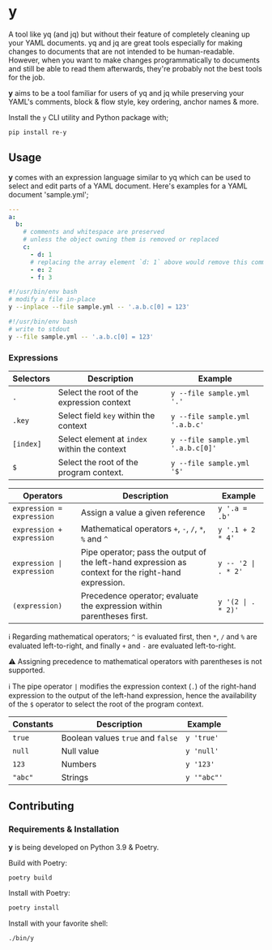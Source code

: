 # y

A tool like yq (and jq) but without their feature of completely cleaning up your YAML documents. yq and jq are great tools especially for making
changes to documents that are not intended to be human-readable. However, when you want to make changes programmatically to documents and still be
able to read them afterwards, they're probably not the best tools for the job.

**y** aims to be a tool familiar for users of yq and jq while preserving your YAML's comments, block & flow style, key ordering, anchor names & more.

Install the `y` CLI utility and Python package with;

```bash
pip install re-y
```

## Usage

**y** comes with an expression language similar to yq which can be used to select and edit parts of a YAML document. Here's examples for a
YAML document 'sample.yml';

```yaml
---
a:
  b:
    # comments and whitespace are preserved
    # unless the object owning them is removed or replaced
    c:
      - d: 1
      # replacing the array element `d: 1` above would remove this comment (and any potential whitespace around it)
      - e: 2
      - f: 3
```

```bash
#!/usr/bin/env bash
# modify a file in-place
y --inplace --file sample.yml -- '.a.b.c[0] = 123'
```

```bash
#!/usr/bin/env bash
# write to stdout
y --file sample.yml -- '.a.b.c[0] = 123'
```

### Expressions

| Selectors | Description                                  | Example                           |
|-----------|----------------------------------------------|-----------------------------------|
| `.`       | Select the root of the expression context    | `y --file sample.yml '.'`         |
| `.key`    | Select field `key` within the context        | `y --file sample.yml '.a.b.c'`    |
| `[index]` | Select element at `index` within the context | `y --file sample.yml '.a.b.c[0]'` |
| `$`       | Select the root of the program context.      | `y --file sample.yml '$'`         |

| Operators                                 | Description                                                                                          | Example                            |
|-------------------------------------------|------------------------------------------------------------------------------------------------------|------------------------------------|
| `expression = expression`                 | Assign a value a given reference                                                                     | `y '.a = .b'`                      |
| `expression + expression`                 | Mathematical operators `+`, `-`, `/`, `*`, `%` and `^`                                               | `y '.1 + 2 * 4'`                   |
| <code>expression &#124; expression</code> | Pipe operator; pass the output of the left-hand expression as context for the right-hand expression. | <code>y -- '2 &#124; . * 2'</code> |
| `(expression)`                            | Precedence operator; evaluate the expression within parentheses first.                               | <code>y '(2 &#124; . * 2)'</code>  |

:information_source: Regarding mathematical operators; `^` is evaluated first, then `*`, `/` and `%` are evaluated left-to-right, and finally `+`
and `-` are evaluated left-to-right.

:warning: Assigning precedence to mathematical operators with parentheses is not supported.

:information_source: The pipe operator `|` modifies the expression context (`.`) of the right-hand expression to the output of the left-hand
expression, hence the availability of the `$` operator to select the root of the program context.

| Constants | Description                       | Example     |
|-----------|-----------------------------------|-------------|
| `true`    | Boolean values `true` and `false` | `y 'true'`  |
| `null`    | Null value                        | `y 'null'`  |
| `123`     | Numbers                           | `y '123'`   |
| `"abc"`   | Strings                           | `y '"abc"'` |

## Contributing

### Requirements & Installation

**y** is being developed on Python 3.9 & Poetry.

Build with Poetry:

```bash
poetry build
```

Install with Poetry:

```bash
poetry install
```

Install with your favorite shell:

```bash
./bin/y
```
